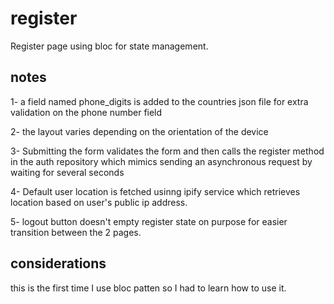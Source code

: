 # register

Register page using bloc for state management.

## notes

1- a field named phone_digits is added to the countries json file for extra validation on the phone number field

2- the layout varies depending on the orientation of the device

3- Submitting the form validates the form and then calls the register method in the auth repository which mimics sending an asynchronous request by waiting for several seconds

4- Default user location is fetched usinng ipify service which retrieves location based on user's public ip address.

5- logout button doesn't empty register state on purpose for easier transition between the 2 pages.

## considerations

this is the first time I use bloc patten so I had to learn how to use it.

